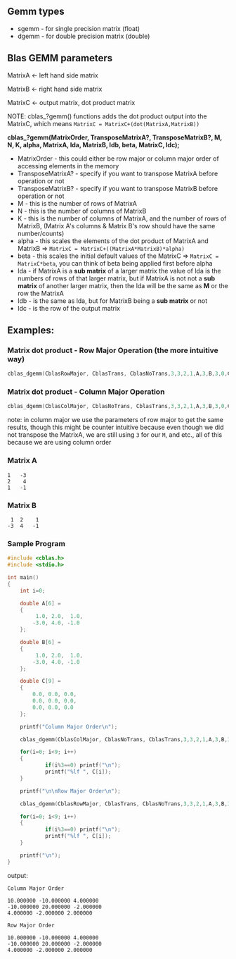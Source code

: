 ## Gemm types

  - sgemm - for single precision matrix (float)
  - dgemm - for double precision matrix (double)

## Blas GEMM parameters

MatrixA <- left hand side matrix

MatrixB <- right hand side matrix

MatrixC <- output matrix, dot product matrix

NOTE: cblas_?gemm() functions adds the dot product output into the MatrixC, which means ```MatrixC = MatrixC+(dot(MatrixA,MatrixB))```

**cblas_?gemm(MatrixOrder, TransposeMatrixA?, TransposeMatrixB?, M, N, K, alpha, MatrixA, lda, MatrixB, ldb, beta, MatrixC, ldc);**

  - MatrixOrder - this could either be row major or column major order of accessing elements in the memory
  - TransposeMatrixA? - specify if you want to transpose MatrixA before operation or not
  - TransposeMatrixB? - specify if you want to transpose MatrixB before operation or not
  - M - this is the number of rows of MatrixA
  - N - this is the number of columns of MatrixB
  - K - this is the number of columns of MatrixA, and the number of rows of MatrixB, (Matrix A's columns & Matrix B's row should have the same number/counts)
  - alpha - this scales the elements of the dot product of MatrixA and MatrixB => ```MatrixC = MatrixC+((MatrixA*MatrixB)*alpha)```
  - beta - this scales the initial default values of the MatrixC => ```MatrixC = MatrixC*beta```, you can think of beta being applied first before alpha
  - lda - if MatrixA is a **sub matrix** of a larger matrix the value of lda is the numbers of rows of that larger matrix, but if MatrixA is not not a **sub matrix** of another larger matrix, then the lda will be the same as **M** or the row the MatrixA
  - ldb - is the same as lda, but for MatrixB being a **sub matrix** or not
  - ldc - is the row of the output matrix

## Examples:

### Matrix dot product - Row Major Operation (the more intuitive way)
```c++
cblas_dgemm(CblasRowMajor, CblasTrans, CblasNoTrans,3,3,2,1,A,3,B,3,0,C,3);
```

### Matrix dot product - Column Major Operation
```c++
cblas_dgemm(CblasColMajor, CblasNoTrans, CblasTrans,3,3,2,1,A,3,B,3,0,C,3);
```

note: in column major we use the parameters of row major to get the same results, though this might be counter intuitive because even though we did not transpose the MatrixA, we are still using ```3``` for our ```M```, and etc., all of this because we are using column order

### Matrix A
```
1	-3
2	 4
1	-1
```

### Matrix B
```
 1	2	 1
-3	4	-1
```

### Sample Program
```c++
#include <cblas.h>
#include <stdio.h>

int main()
{
    int i=0;

    double A[6] =
    {
         1.0, 2.0,  1.0,
        -3.0, 4.0, -1.0
    };

    double B[6] =
    {
         1.0, 2.0,  1.0,
        -3.0, 4.0, -1.0
    };

    double C[9] =
    {
        0.0, 0.0, 0.0,
        0.0, 0.0, 0.0,
        0.0, 0.0, 0.0
    };

    printf("Column Major Order\n");

    cblas_dgemm(CblasColMajor, CblasNoTrans, CblasTrans,3,3,2,1,A,3,B,3,0,C,3);

    for(i=0; i<9; i++)
    {
            if(i%3==0) printf("\n");
            printf("%lf ", C[i]);
    }

    printf("\n\nRow Major Order\n");

    cblas_dgemm(CblasRowMajor, CblasTrans, CblasNoTrans,3,3,2,1,A,3,B,3,0,C,3);

    for(i=0; i<9; i++)
    {
            if(i%3==0) printf("\n");
            printf("%lf ", C[i]);
    }

    printf("\n");
}
```

output:
```shell
Column Major Order

10.000000 -10.000000 4.000000 
-10.000000 20.000000 -2.000000 
4.000000 -2.000000 2.000000 

Row Major Order

10.000000 -10.000000 4.000000 
-10.000000 20.000000 -2.000000 
4.000000 -2.000000 2.000000 
```
